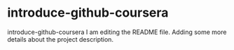 # introduce-github-coursera
introduce-github-coursera
I am editing the README file. Adding some more details about the project description.
